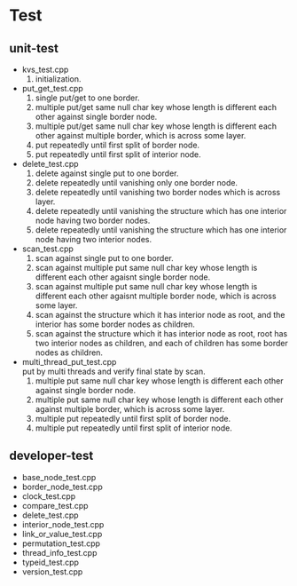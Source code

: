 # Test

## unit-test
- kvs_test.cpp
  1. initialization.
- put_get_test.cpp
  1. single put/get to one border.
  2. multiple put/get same null char key whose length is different each other against single border node.
  3. multiple put/get same null char key whose length is different each other against multiple border, 
  which is across some layer.
  4. put repeatedly until first split of border node.
  5. put repeatedly until first split of interior node.
- delete_test.cpp
  1. delete against single put to one border.
  2. delete repeatedly until vanishing only one border node.
  3. delete repeatedly until vanishing two border nodes which is across layer.
  4. delete repeatedly until vanishing the structure which has one interior node having two border nodes.
  5. delete repeatedly until vanishing the structure which has one interior node having two interior nodes.
- scan_test.cpp
  1. scan against single put to one border.
  2. scan against multiple put same null char key whose length is different each other agaisnt single border node.
  3. scan against multiple put same null char key whose length is different each other agaisnt multiple border node, 
  which is across some layer.
  4. scan against the structure which it has interior node as root, and the interior has some border nodes as children.
  5. scan against the structure which it has interior node as root, root has two interior nodes as children, 
  and each of children has some border nodes as children.
- multi_thread_put_test.cpp<br>
put by multi threads and verify final state by scan.
  1. multiple put same null char key whose length is different each other against single border node.
  2. multiple put same null char key whose length is different each other against multiple border, which is across some layer.
  3. multiple put repeatedly until first split of border node.
  4. multiple put repeatedly until first split of interior node.
  
## developer-test
- base_node_test.cpp
- border_node_test.cpp
- clock_test.cpp
- compare_test.cpp
- delete_test.cpp
- interior_node_test.cpp
- link_or_value_test.cpp
- permutation_test.cpp
- thread_info_test.cpp
- typeid_test.cpp
- version_test.cpp
